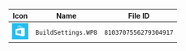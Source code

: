 | Icon | Name | File ID |
| ---  | ---  | ---     |
| ![](BuildSettings.WP8.png) | `BuildSettings.WP8` | `8103707556279304917` |
